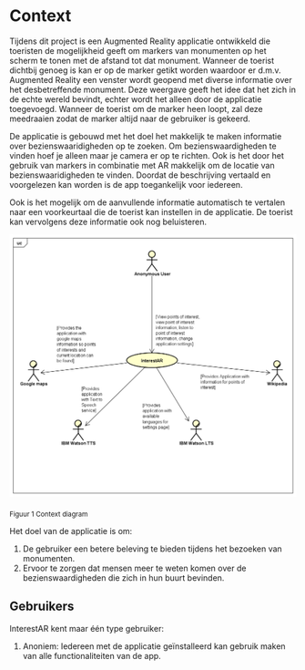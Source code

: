# Context
Tijdens dit project is een Augmented Reality applicatie ontwikkeld die toeristen de mogelijkheid geeft om markers van monumenten op het scherm te tonen met de afstand tot dat monument. Wanneer de toerist dichtbij genoeg is kan er op de marker getikt worden waardoor er d.m.v. Augmented Reality een venster wordt geopend met diverse informatie over het desbetreffende monument. Deze weergave geeft het idee dat het zich in de echte wereld bevindt, echter wordt het alleen door de applicatie toegevoegd. Wanneer de toerist om de marker heen loopt, zal deze meedraaien zodat de marker altijd naar de gebruiker is gekeerd.

De applicatie is gebouwd met het doel het makkelijk te maken informatie over bezienswaaridigheden op te zoeken. Om bezienswaardigheden te vinden hoef je alleen maar je camera er op te richten. Ook is het door het gebruik van markers in combinatie met AR makkelijk om de locatie van bezienswaaridigheden te vinden. Doordat de beschrijving vertaald en voorgelezen kan worden is de app toegankelijk voor iedereen. 

Ook is het mogelijk om de aanvullende informatie automatisch te vertalen naar een voorkeurtaal die de toerist kan instellen in de applicatie. De toerist kan vervolgens deze informatie ook nog beluisteren.

<img src="./Media/context_diagram.png" width="550px">
<br><p><sub> Figuur 1 Context diagram </sub></p>

Het doel van de applicatie is om:
1. De gebruiker een betere beleving te bieden tijdens het bezoeken van monumenten.
2. Ervoor te zorgen dat mensen meer te weten komen over de bezienswaardigheden die zich in hun buurt bevinden.

## Gebruikers
InterestAR kent maar één type gebruiker:
1. Anoniem: Iedereen met de applicatie geïnstalleerd kan gebruik maken van alle functionaliteiten van de app.
